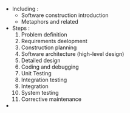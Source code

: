 - Including : 
	- Software construction introduction
	- Metaphors and related
- Steps :
	1. Problem definition
	2. Requirements deelopment
	3. Construction planning
	4. Software architecture (high-level design)
	5. Detailed design 
	6. Coding and debugging
	7. Unit Testing
	8. Integration testing
	9. Integration
	10. System testing
	11. Corrective maintenance
- 